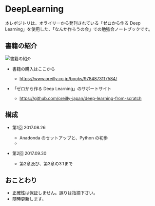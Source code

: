 # DeepLearning

本レポジトリは、オライリーから発刊されている「ゼロから作る Deep Learning」を使用した、「なんか作ろうの会」での勉強会ノートブックです。

## 書籍の紹介

![書籍の紹介](https://raw.githubusercontent.com/oreilly-japan/deep-learning-from-scratch/images/deep-learning-from-scratch.png)

- 書籍の購入はここから
    - https://www.oreilly.co.jp/books/9784873117584/

- 「ゼロから作る Deep Learning」のサポートサイト
    - https://github.com/oreilly-japan/deep-learning-from-scratch

## 構成

- 第1回 2017.08.26
    - Anadonda のセットアップと、Python の初歩
    - 

- 第2回 2017.09.30
    - 第2章及び、第3章の3.1まで

## おことわり


- 正確性は保証しません。誤りは指摘下さい。
- 随時更新します。

